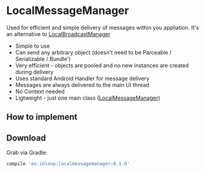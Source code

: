 LocalMessageManager
================

Used for efficient and simple delivery of messages within you appliation. It's an alternative to [LocalBroadcastManager](https://developer.android.com/reference/android/support/v4/content/LocalBroadcastManager.html)

- Simple to use
- Can send any arbitrary object (doesn't need to be Parceable / Serializable / Bundle')
- Very efficient - objects are pooled and no new instances are created during delivery
- Uses standard Android Handler for message delivery
- Messages are always delivered to the main UI thread
- No Context needed
- Ligtweight - just one main class ([LocalMessageManager](https://github.com/inloop/LocalMessageManager/blob/master/library/src/main/java/eu/inloop/localmessagemanager/LocalMessageManager.java))

How to implement
--------


Download
--------

Grab via Gradle:
```groovy
compile 'eu.inloop:localmessagemanager:0.1.0'
```
